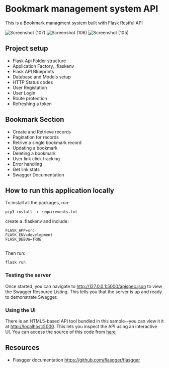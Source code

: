 #   Bookmark management system API

This is a Bookmark managment system built with Flask Restful API

![Screenshot (107)](https://user-images.githubusercontent.com/63925047/210275144-ea559540-ac31-4c0c-9058-1b54d1f5798a.png)
![Screenshot (106)](https://user-images.githubusercontent.com/63925047/210275145-caad10ad-913d-448e-9927-9dfcaeb09673.png)
![Screenshot (105)](https://user-images.githubusercontent.com/63925047/210275146-19d4732d-284a-47a6-a28d-9be8c86d0976.png)

## Project setup
- Flask Api Folder structure
- Application Factory, .flaskenv
- Flask API Blueprints
- Database and Models setup
- HTTP Status codes
- User Registation
- User Login
- Route protection
- Refreshing a token

## Bookmark Section
- Create and Retrieve records
- Pagination for records
- Retrive a single bookmark record
- Updating a bookmark
- Deleting a bookmark 
- User link click tracking
- Error handling 
- Get link stats
- Swagger Documentation

## How to run this application locally

To install all the packages, run:

```
pip3 install -r requirements.txt

```

create a .flaskenv and include:

```
FLASK_APP=src
FLASK_ENV=development
FLASK_DEBUG=TRUE


```

Then run:

```
flask run

```
### Testing the server
Once started, you can navigate to 
http://127.0.0.1:5000/apispec.json to view the Swagger Resource Listing.
This tells you that the server is up and ready to demonstrate Swagger.
### Using the UI
There is an HTML5-based API tool bundled in this sample--you can view it it at [http://localhost:5000](http://localhost:8080). This lets you inspect the API using an interactive UI.  You can access the source of this code from [here](https://github.com/swagger-api/swagger-ui)
​
## Resources
-   Flasgger documentation
https://github.com/flasgger/flasgger


